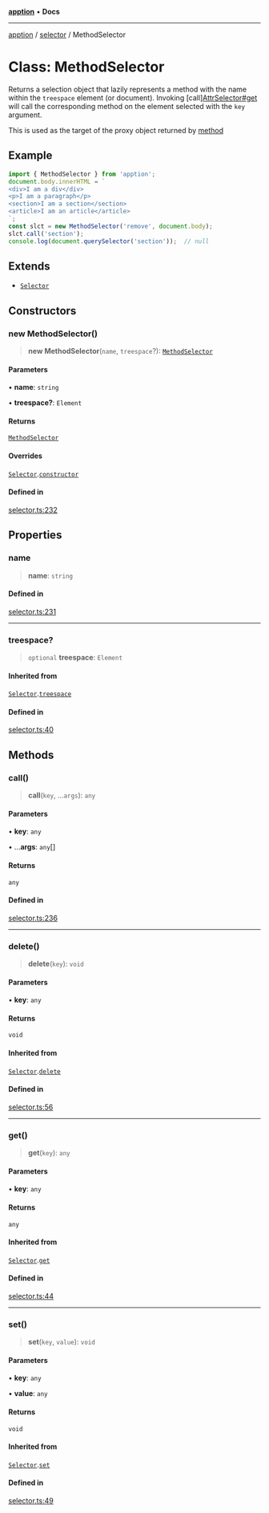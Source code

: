 [**apption**](../../README.md) • **Docs**

***

[apption](../../modules.md) / [selector](../README.md) / MethodSelector

# Class: MethodSelector

Returns a selection object that lazily represents a method with the name within the `treespace` element (or document).
Invoking [call][AttrSelector#get](AttrSelector.md#get) will call the corresponding method on the 
element selected with the `key` argument.

This is used as the target of the proxy object returned by [method](../functions/method.md)

## Example

```ts
import { MethodSelector } from 'apption';
document.body.innerHTML = `
<div>I am a div</div>
<p>I am a paragraph</p>
<section>I am a section</section>
<article>I am an article</article>
`;
const slct = new MethodSelector('remove', document.body);
slct.call('section');
console.log(document.querySelector('section'));  // null
```

## Extends

- [`Selector`](Selector.md)

## Constructors

### new MethodSelector()

> **new MethodSelector**(`name`, `treespace`?): [`MethodSelector`](MethodSelector.md)

#### Parameters

• **name**: `string`

• **treespace?**: `Element`

#### Returns

[`MethodSelector`](MethodSelector.md)

#### Overrides

[`Selector`](Selector.md).[`constructor`](Selector.md#constructors)

#### Defined in

[selector.ts:232](https://github.com/mksunny1/apption/blob/d0bf763109284abcb2484dd7dfd7111ee7475add/src/selector.ts#L232)

## Properties

### name

> **name**: `string`

#### Defined in

[selector.ts:231](https://github.com/mksunny1/apption/blob/d0bf763109284abcb2484dd7dfd7111ee7475add/src/selector.ts#L231)

***

### treespace?

> `optional` **treespace**: `Element`

#### Inherited from

[`Selector`](Selector.md).[`treespace`](Selector.md#treespace)

#### Defined in

[selector.ts:40](https://github.com/mksunny1/apption/blob/d0bf763109284abcb2484dd7dfd7111ee7475add/src/selector.ts#L40)

## Methods

### call()

> **call**(`key`, ...`args`): `any`

#### Parameters

• **key**: `any`

• ...**args**: `any`[]

#### Returns

`any`

#### Defined in

[selector.ts:236](https://github.com/mksunny1/apption/blob/d0bf763109284abcb2484dd7dfd7111ee7475add/src/selector.ts#L236)

***

### delete()

> **delete**(`key`): `void`

#### Parameters

• **key**: `any`

#### Returns

`void`

#### Inherited from

[`Selector`](Selector.md).[`delete`](Selector.md#delete)

#### Defined in

[selector.ts:56](https://github.com/mksunny1/apption/blob/d0bf763109284abcb2484dd7dfd7111ee7475add/src/selector.ts#L56)

***

### get()

> **get**(`key`): `any`

#### Parameters

• **key**: `any`

#### Returns

`any`

#### Inherited from

[`Selector`](Selector.md).[`get`](Selector.md#get)

#### Defined in

[selector.ts:44](https://github.com/mksunny1/apption/blob/d0bf763109284abcb2484dd7dfd7111ee7475add/src/selector.ts#L44)

***

### set()

> **set**(`key`, `value`): `void`

#### Parameters

• **key**: `any`

• **value**: `any`

#### Returns

`void`

#### Inherited from

[`Selector`](Selector.md).[`set`](Selector.md#set)

#### Defined in

[selector.ts:49](https://github.com/mksunny1/apption/blob/d0bf763109284abcb2484dd7dfd7111ee7475add/src/selector.ts#L49)
